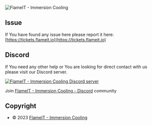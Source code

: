 ![FlameIT - Immersion Cooling](https://statics.flameit.io/img/flameit-www-banner-960x200.png "FlameIT - Immersion Cooling")

## Issue

If You have found any issue here please report it here: [https://tickets.flameit.io](https://tickets.flameit.io)

## Discord

If You need any other help or You are looking for direct contact with us please visit our Discord server.

<a href="https://bit.ly/flameit-discord">![FlameIT - Immersion Cooling Discord server](https://statics.flameit.io/img/discord/discord-logo-blue.png "FlameIT - Immersion Cooling Discord server")</a>

Join [FlameIT - Immersion Cooling - Discord](https://bit.ly/flameit-discord) community


## Copyright

* © 2023 [FlameIT - Immersion Cooling](https://flameit.io)